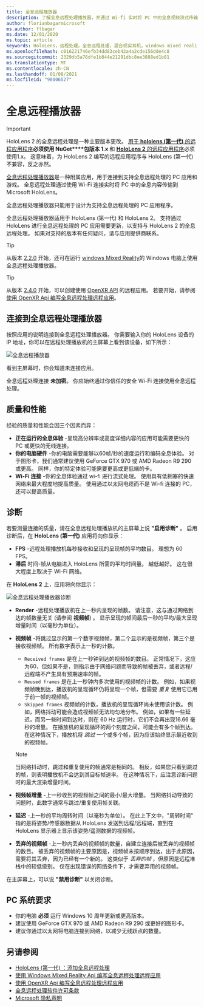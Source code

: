 ```yaml
---
title: 全息远程播放器
description: 了解全息远程处理播放器，并通过 Wi-fi 实时将 PC 中的全息视频流式传输到 HoloLens。
author: florianbagarmicrosoft
ms.author: flbagar
ms.date: 12/01/2020
ms.topic: article
keywords: HoloLens，远程处理，全息远程处理，混合现实耳机，windows mixed reality 耳机，虚拟现实耳机，诊断，性能
ms.openlocfilehash: c016221746efb34dd83ceb42a4a2cde156dde4c8
ms.sourcegitcommit: 2329db5a76dfe1b844e21291dbc8ee3888ed1b81
ms.translationtype: MT
ms.contentlocale: zh-CN
ms.lasthandoff: 01/08/2021
ms.locfileid: "98006527"
---
```

# <a name="holographic-remoting-player"></a>全息远程播放器

>[!IMPORTANT]
>HoloLens 2 的全息远程处理是一种主要版本更改。 [用于 **hololens (第一代)** 的远程应用程序](add-holographic-remoting.md)**必须使用 NuGet****包版本 1.x** 和 [ **HoloLens 2** 的远程应用程序](holographic-remoting-create-remote-wmr.md)必须使用1.x。 这意味着，为 HoloLens 2 编写的远程应用程序与 HoloLens (第一代) 不兼容，反之亦然。

[全息远程处理播放器](https://www.microsoft.com/p/holographic-remoting-player/9nblggh4sv40)是一种附属应用，用于连接到支持全息远程处理的 PC 应用和游戏。 全息远程处理通过使用 Wi-Fi 连接实时将 PC 中的全息内容传输到 Microsoft HoloLens。

全息远程处理播放器只能用于设计为支持全息远程处理的 PC 应用程序。

全息远程处理播放器适用于 HoloLens (第一代) 和 HoloLens 2。  支持通过 HoloLens 进行全息远程处理的 PC 应用需要更新，以支持与 HoloLens 2 的全息远程处理。 如果对支持的版本有任何疑问，请与应用提供商联系。

>[!TIP]
>从版本 [2.2.0](holographic-remoting-version-history.md#v2.2.0) 开始，还可在运行 [windows Mixed Reality](../../discover/navigating-the-windows-mixed-reality-home.md)的 Windows 电脑上使用全息远程处理播放器。

>[!TIP]
>从版本 [2.4.0](holographic-remoting-version-history.md#v2.4.0) 开始，可以创建使用 [OpenXR API](../native/openxr.md) 的远程应用。 若要开始，请参阅 [使用 OpenXR Api 编写全息远程处理远程应用](holographic-remoting-create-remote-openxr.md)。

## <a name="connecting-to-the-holographic-remoting-player"></a>连接到全息远程处理播放器

按照应用的说明连接到全息远程处理播放器。 你需要输入你的 HoloLens 设备的 IP 地址，你可以在远程处理播放机的主屏幕上看到该设备，如下所示：

![全息远程播放器](images/holographicremotingplayer.png)

看到主屏幕时，你会知道未连接应用。

全息远程处理连接 **未加密**。 你应始终通过你信任的安全 Wi-Fi 连接使用全息远程处理。

## <a name="quality-and-performance"></a>质量和性能

经验的质量和性能会因三个因素而异：
* **正在运行的全息体验** -呈现高分辨率或高度详细内容的应用可能需要更快的 PC 或更快的无线连接。
* **你的电脑硬件** -你的电脑需要能够以60帧/秒的速度运行和编码全息体验。 对于图形卡，我们通常建议使用 GeForce GTX 970 或 AMD Radeon R9 290 或更高。 同样，你的特定体验可能需要更高或更低端的卡。
* **Wi-Fi 连接** -你的全息体验通过 wi-fi 进行流式处理。 使用具有低拥塞的快速网络来最大程度地提高质量。 使用通过以太网电缆而不是 Wi-fi 连接的 PC，还可以提高质量。

## <a name="diagnostics"></a>诊断

若要测量连接的质量，请在全息远程处理播放机的主屏幕上说 **"启用诊断"** 。 启用诊断后，在 **HoloLens (第一代)** 应用将向你显示：

* **FPS** -远程处理播放机每秒接收和呈现的呈现帧的平均数目。 理想为 60 FPS。
* **滞后** 时间-帧从电脑进入 HoloLens 所需的平均时间量。 越低越好。 这在很大程度上取决于 Wi-Fi 网络。

在 **HoloLens 2** 上，应用将向你显示：

![全息远程处理播放器诊断](images/holographicremotingplayer-diag.png)

* **Render** -远程处理播放机在上一秒内呈现的帧数。 请注意，这与通过网络到达的帧数量无关 (请参阅 **视频帧**) 。 显示呈现的帧间最后一秒的平均/最大呈现增量时间（以毫秒为单位）。

* **视频帧** -将跳过显示的第一个数字视频帧，第二个显示的是视频帧，第三个是接收视频帧。 所有数字表示上一秒的计数。
    * ```Received frames``` 是在上一秒钟到达的视频帧的数目。 正常情况下，这应为60，但如果不是，则指示由于网络问题而导致的帧被丢弃，或者远程/远程端不产生具有预期速率的帧。
    * ```Reused frames``` 是在上一秒钟内多次使用的视频帧的计数。 例如，如果视频帧晚到达，播放机的呈现循环仍将呈现一个帧，但需要 *重复* 使用它已用于前一帧的视频帧。
    * ```Skipped frames``` 视频帧的计数，播放机的呈现循环尚未使用该计数。 例如，网络抖动可能会造成视频帧无法均匀地分布。 例如，如果有一些延迟，而另一些时间到达时，则在 60 Hz 运行时，它们不会再出现16.66 毫秒的增量。 在播放机的呈现循环的两个刻度之间，可能会有多个帧到达。 在这种情况下，播放机将 *跳过* 一个或多个帧，因为应该始终显示最近收到的视频帧。

    >[!NOTE]
    >当网络抖动时，跳过和重复使用的帧通常是相同的。 相反，如果您只看到跳过的帧，则表明播放机不会达到其目标帧速率。 在这种情况下，应注意诊断问题时的最大渲染增量时间。

* **视频帧增量** -上一秒收到的视频帧之间的最小/最大增量。 当网络抖动导致的问题时，此数字通常与跳过/重复使用帧关联。
* **延迟** -上一秒的平均周转时间（以毫秒为单位）。 在此上下文中，"周转时间" 指的是将姿势/传感器数据从 HoloLens 发送到远程/远程端，直到在 HoloLens 显示器上显示该姿势/遥测数据的视频帧。
* **丢弃的视频帧** -上一秒内丢弃的视频帧的数量，自建立连接后被丢弃的视频帧的数目。 被丢弃的视频帧的主要原因是，视频帧未按顺序到达，出于此原因，需要将其丢弃，因为已经有一个新的。 这类似于 *丢弃的帧* ，但原因是远程堆栈中的较低级别。 仅在出现错误的网络条件下，才需要弃用的视频帧。

在主屏幕上，可以说 **"禁用诊断"** 以关闭诊断。

## <a name="pc-system-requirements"></a>PC 系统要求
* 你的电脑 **必须** 运行 Windows 10 周年更新或更高版本。
* 建议使用 GeForce GTX 970 或 AMD Radeon R9 290 或更好的图形卡。
* 建议你通过以太网将电脑连接到网络，以减少无线跃点的数量。

## <a name="see-also"></a>另请参阅
* [HoloLens (第一代) ：添加全息远程处理](add-holographic-remoting.md)
* [使用 Windows Mixed Reality Api 编写全息远程处理远程应用](holographic-remoting-create-remote-wmr.md)
* [使用 OpenXR Api 编写全息远程处理远程应用](holographic-remoting-create-remote-openxr.md)
* [全息远程处理软件许可条款](https://docs.microsoft.com//legal/mixed-reality/microsoft-holographic-remoting-software-license-terms)
* [Microsoft 隐私声明](https://go.microsoft.com/fwlink/?LinkId=521839)
